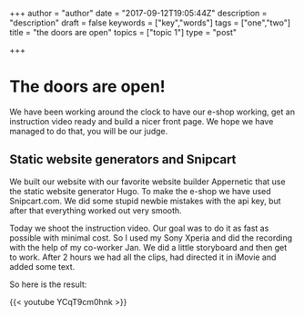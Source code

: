 +++
author = "author"
date = "2017-09-12T19:05:44Z"
description = "description"
draft = false
keywords = ["key","words"]
tags = ["one","two"]
title = "the doors are open"
topics = ["topic 1"]
type = "post"

+++
# The doors are open!
We have been working around the clock to have our e-shop working, get an instruction video ready and build  a nicer front page. We hope we have managed to do that, you will be our judge.
 
## Static website generators and Snipcart
We built our website with our favorite website builder Appernetic that use the static website generator Hugo. To make the e-shop we have used Snipcart.com. We did some stupid newbie mistakes with the api key, but after that everything worked out very smooth.  

Today we shoot the instruction video. Our goal was to do it as fast as possible with minimal cost. So I used my Sony Xperia and did the recording with the help of my co-worker Jan. We did a little storyboard and then get to work. After 2 hours we had all the clips, had directed it in iMovie and added some text.

So here is the result:
   
{{< youtube YCqT9cm0hnk >}}
